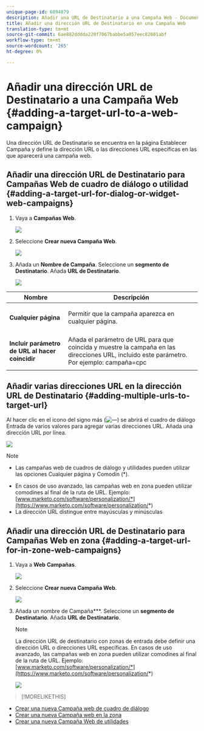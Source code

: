 ```yaml
---
unique-page-id: 6094879
description: Añadir una URL de Destinatario a una Campaña Web - Documentos de marketing - Documentación del producto
title: Añadir una dirección URL de Destinatario en una Campaña Web
translation-type: tm+mt
source-git-commit: 6ae882dddda220f7067babbe5a057eec82601abf
workflow-type: tm+mt
source-wordcount: '265'
ht-degree: 0%

---
```



# Añadir una dirección URL de Destinatario a una Campaña Web {#adding-a-target-url-to-a-web-campaign}

Una dirección URL de Destinatario se encuentra en la página Establecer Campaña y define la dirección URL o las direcciones URL específicas en las que aparecerá una campaña web.

## Añadir una dirección URL de Destinatario para Campañas Web de cuadro de diálogo o utilidad {#adding-a-target-url-for-dialog-or-widget-web-campaigns}

1. Vaya a **Campañas Web**.

   ![](assets/web-campaigns-hand-5.jpg)

1. Seleccione **Crear nueva Campaña Web**.

   ![](assets/create-new-web-campaign-hand.jpg)

1. Añada un **Nombre de Campaña**. Seleccione un **segmento de Destinatario**. Añada **URL de Destinatario**.

   ![](assets/set-web-campaign-hands.jpg)

<table> 
 <thead> 
  <tr> 
   <th colspan="1" rowspan="1">Nombre</th> 
   <th colspan="1" rowspan="1">Descripción</th> 
  </tr> 
 </thead> 
 <tbody> 
  <tr> 
   <td colspan="1" rowspan="1"><strong>Cualquier página</strong></td> 
   <td colspan="1" rowspan="1"><p>Permitir que la campaña aparezca en cualquier página.</p></td> 
  </tr> 
  <tr> 
   <td colspan="1" rowspan="1"><p><strong>Incluir parámetro de URL al hacer coincidir</strong></p></td> 
   <td colspan="1" rowspan="1">Añada el parámetro de URL para que coincida y muestre la campaña en las direcciones URL, incluido este parámetro. Por ejemplo: campaña=cpc</td> 
  </tr> 
 </tbody> 
</table>

## Añadir varias direcciones URL en la dirección URL de Destinatario {#adding-multiple-urls-to-target-url}

Al hacer clic en el icono del signo más (![—](assets/image2015-2-18-8-3a40-3a59.png)) se abrirá el cuadro de diálogo Entrada de varios valores para agregar varias direcciones URL. Añada una dirección URL por línea.

![](assets/image2015-2-23-18-3a15-3a57.png)

>[!NOTE]
>
>
>* Las campañas web de cuadros de diálogo y utilidades pueden utilizar las opciones Cualquier página y Comodín (*).
* En casos de uso avanzado, las campañas web en zona pueden utilizar comodines al final de la ruta de URL. Ejemplo: [www.marketo.com/software/personalization/*](https://www.marketo.com/software/personalization/*)
* La dirección URL distingue entre mayúsculas y minúsculas


## Añadir una dirección URL de Destinatario para Campañas Web en zona {#adding-a-target-url-for-in-zone-web-campaigns}

1. Vaya a **Web** **Campañas**.

   ![](assets/web-campaigns-hand-5.jpg)

1. Seleccione **Crear nueva Campaña Web**.

   ![](assets/create-new-web-campaign-hand.jpg)

1. Añada un nombre de Campaña***. Seleccione un **segmento de Destinatario**. Añada **URL de Destinatario**.

   >[!NOTE]
   La dirección URL de destinatario con zonas de entrada debe definir una dirección URL o direcciones URL específicas. En casos de uso avanzado, las campañas web en zona pueden utilizar comodines al final de la ruta de URL. Ejemplo: [www.marketo.com/software/personalization/*](https://www.marketo.com/software/personalization/*)

   ![](assets/set-web-campaign-multiple-hands.jpg)

>[!MORELIKETHIS]
* [Crear una nueva Campaña web de cuadro de diálogo](create-a-new-dialog-web-campaign.md)
* [Crear una nueva Campaña web en la zona](create-a-new-in-zone-web-campaign.md)
* [Crear una nueva Campaña Web de utilidades](create-a-new-widget-web-campaign.md)

